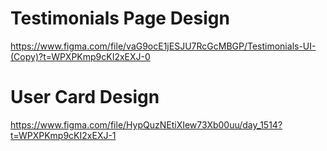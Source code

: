 # Testimonials Page Design

https://www.figma.com/file/vaG9ocE1jESJU7RcGcMBGP/Testimonials-UI-(Copy)?t=WPXPKmp9cKI2xEXJ-0


# User Card Design

https://www.figma.com/file/HypQuzNEtiXIew73Xb00uu/day_1514?t=WPXPKmp9cKI2xEXJ-1

